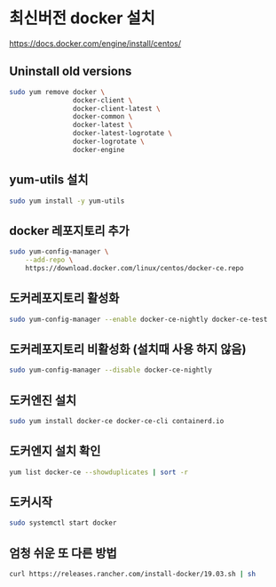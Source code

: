 # 최신버전 docker 설치
https://docs.docker.com/engine/install/centos/

## Uninstall old versions
```bash
sudo yum remove docker \
                docker-client \
                docker-client-latest \
                docker-common \
                docker-latest \
                docker-latest-logrotate \
                docker-logrotate \
                docker-engine
```

## yum-utils 설치
```bash
sudo yum install -y yum-utils
```

## docker 레포지토리 추가
```bash
sudo yum-config-manager \
    --add-repo \
    https://download.docker.com/linux/centos/docker-ce.repo
```

## 도커레포지토리 활성화
```bash
sudo yum-config-manager --enable docker-ce-nightly docker-ce-test
```

## 도커레포지토리 비활성화 (설치때 사용 하지 않음)
```bash
sudo yum-config-manager --disable docker-ce-nightly
```

## 도커엔진 설치
```bash
sudo yum install docker-ce docker-ce-cli containerd.io
```

## 도커엔지 설치 확인
```bash
yum list docker-ce --showduplicates | sort -r
```

## 도커시작
```bash
sudo systemctl start docker
```

## 엄청 쉬운 또 다른 방법
```bash
curl https://releases.rancher.com/install-docker/19.03.sh | sh
```

